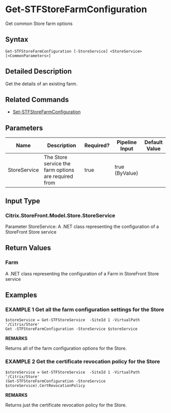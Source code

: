 ﻿# Get-STFStoreFarmConfiguration

Get common Store farm options

## Syntax

```
Get-STFStoreFarmConfiguration [-StoreService] <StoreService> [<CommonParameters>]
```

## Detailed Description

Get the details of an existing farm.

## Related Commands

* [Set-STFStoreFarmConfiguration](Set-STFStoreFarmConfiguration.md)

## Parameters

| Name   | Description | Required? | Pipeline Input | Default Value |
| --- | --- | --- | --- | --- |
|StoreService|The Store service the farm options are required from|true|true (ByValue)| |

## Input Type

### Citrix.StoreFront.Model.Store.StoreService

Parameter StoreService: A .NET class representing the configuration of a StoreFront Store service

## Return Values

### Farm

A .NET class representing the configuration of a Farm in StoreFront Store service

## Examples

### EXAMPLE 1 Get all the farm configuration settings for the Store

```
$storeService = Get-STFStoreService  -SiteId 1 -VirtualPath '/Citrix/Store'
Get -STFStoreFarmConfiguration -StoreService $storeService
```

**REMARKS**

Returns all of the farm configuration options for the Store.

### EXAMPLE 2 Get the certificate revocation policy for the Store

```
$storeService = Get-STFStoreService  -SiteId 1 -VirtualPath '/Citrix/Store'
(Get-STFStoreFarmConfiguration -StoreService $storeService).CertRevocationPolicy
```

**REMARKS**

Returns just the certificate revocation policy for the Store.

